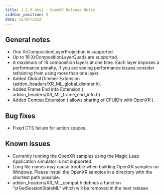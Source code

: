 ```yaml
---
title: 1.1.0-dev2 - OpenXR Release Notes
sidebar_position: 3
date: 12/07/2022
---
```


## General notes

- One XrCompositionLayerProjection is supported.
- Up to 16 XrCompositionLayerQuads are supported.
- A maximum of 16 composition layers at one time. Each layer imposes a performance penalty, if you are seeing performance issues consider refraining from using more than one layer.
- Added Global Dimmer Extension (addon_headers/XR_ML_global_dimmer.h).
- Added Frame End Info Extension ( addon_headers/XR_ML_frame_end_info.h).
- Added Compat Extension ( allows sharing of CFUID’s with OpenXR ).

## Bug fixes

- Fixed CTS failure for action spaces.

## Known issues

- Currently running the OpenXR samples using the Magic Leap Application simulator is not supported.
- Long file names may cause trouble when building OpenXR samples on Windows. Please install the OpenXR samples in a directory with the shortest path possible.
- addon_headers/XR_ML_compat.h defines a function “xrGetSessionStateML” which will be removed in the next release.

